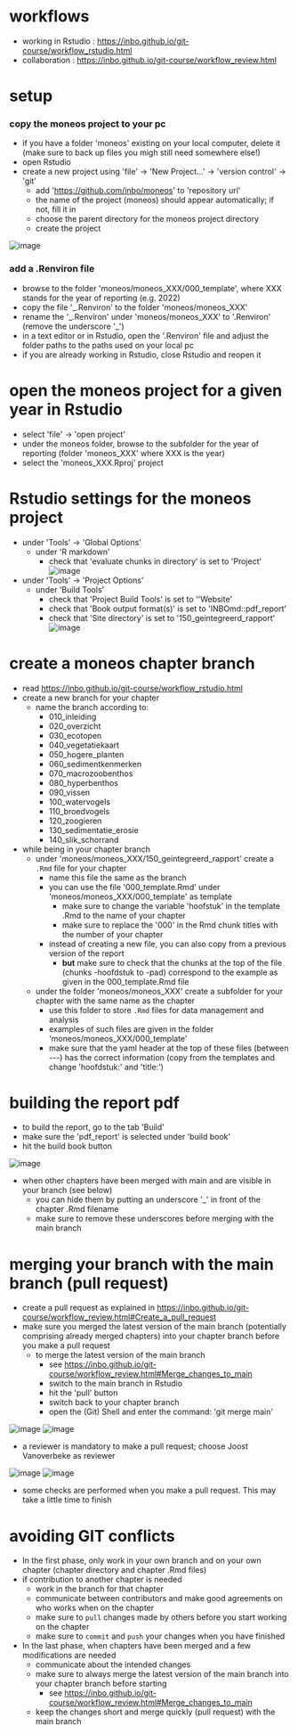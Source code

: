 # workflows

-   working in Rstudio : <https://inbo.github.io/git-course/workflow_rstudio.html>
-   collaboration : <https://inbo.github.io/git-course/workflow_review.html>

# setup

### copy the moneos project to your pc

-   if you have a folder 'moneos' existing on your local computer, delete it (make sure to back up files you migh still need somewhere else!)
-   open Rstudio
-   create a new project using 'file' -\> 'New Project...' -\> 'version control' -\> 'git'
    -   add '<https://github.com/inbo/moneos>' to 'repository url'
    -   the name of the project (moneos) should appear automatically; if not, fill it in
    -   choose the parent directory for the moneos project directory
    -   create the project

![image](https://user-images.githubusercontent.com/45075881/170995002-4847b3b7-d0c6-4aef-93c4-48b9470b032d.png)

### add a .Renviron file

-   browse to the folder 'moneos/moneos_XXX/000_template', where XXX stands for the year of reporting (e.g. 2022)
-   copy the file '\_.Renviron' to the folder 'moneos/moneos_XXX'
-   rename the '\_.Renviron' under 'moneos/moneos_XXX' to '.Renviron' (remove the underscore '\_')
-   in a text editor or in Rstudio, open the '.Renviron' file and adjust the folder paths to the paths used on your local pc
-   if you are already working in Rstudio, close Rstudio and reopen it

# open the moneos project for a given year in Rstudio

-   select 'file' -\> 'open project'
-   under the moneos folder, browse to the subfolder for the year of reporting (folder 'moneos_XXX' where XXX is the year)
-   select the 'moneos_XXX.Rproj' project

# Rstudio settings for the moneos project

-   under 'Tools' -\> 'Global Options'
    -   under 'R markdown'
        -   check that 'evaluate chunks in directory' is set to 'Project' ![image](https://user-images.githubusercontent.com/45075881/171018619-bb8a6a2e-67b7-4990-9ed0-42a6d004bdcd.png)
-   under 'Tools' -\> 'Project Options'
    -   under 'Build Tools'
        -   check that 'Project Build Tools' is set to ''Website'
        -   check that 'Book output format(s)' is set to 'INBOmd::pdf_report'
        -   check that 'Site directory' is set to '150_geintegreerd_rapport' ![image](https://user-images.githubusercontent.com/45075881/171019335-e213f765-ccab-43df-88bf-92f0ee053fe1.png)

# create a moneos chapter branch

-   read <https://inbo.github.io/git-course/workflow_rstudio.html>
-   create a new branch for your chapter
    -   name the branch according to:
        -   010_inleiding
        -   020_overzicht
        -   030_ecotopen
        -   040_vegetatiekaart
        -   050_hogere_planten
        -   060_sedimentkenmerken
        -   070_macrozoobenthos
        -   080_hyperbenthos
        -   090_vissen
        -   100_watervogels
        -   110_broedvogels
        -   120_zoogieren
        -   130_sedimentatie_erosie
        -   140_slik_schorrand
-   while being in your chapter branch
    -   under 'moneos/moneos_XXX/150_geintegreerd_rapport' create a `.Rmd` file for your chapter
        -   name this file the same as the branch
        -   you can use the file '000_template.Rmd' under 'moneos/moneos_XXX/000_template' as template
            -   make sure to change the variable 'hoofstuk' in the template .Rmd to the name of your chapter
            -   make sure to replace the '000' in the Rmd chunk titles with the number of your chapter
        -   instead of creating a new file, you can also copy from a previous version of the report
            -   **but** make sure to check that the chunks at the top of the file (chunks -hoofdstuk to -pad) correspond to the example as given in the 000_template.Rmd file
    -   under the folder 'moneos/moneos_XXX' create a subfolder for your chapter with the same name as the chapter
        -   use this folder to store `.Rmd` files for data management and analysis
        -   examples of such files are given in the folder 'moneos/moneos_XXX/000_template'
        -   make sure that the yaml header at the top of these files (between ---) has the correct information (copy from the templates and change 'hoofdstuk:' and 'title:')

# building the report pdf

-   to build the report, go to the tab 'Build'
-   make sure the 'pdf_report' is selected under 'build book'
-   hit the build book button

![image](https://user-images.githubusercontent.com/45075881/171016595-b1a3f3a1-d8b6-4d5b-80f7-9f787fcc9827.png)

-   when other chapters have been merged with main and are visible in your branch (see below)
    -   you can hide them by putting an underscore '\_' in front of the chapter .Rmd filename
    -   make sure to remove these underscores before merging with the main branch

# merging your branch with the main branch (pull request)

-   create a pull request as explained in <https://inbo.github.io/git-course/workflow_review.html#Create_a_pull_request>
-   make sure you merged the latest version of the main branch (potentially comprising already merged chapters) into your chapter branch before you make a pull request
    -   to merge the latest version of the main branch
        -   see <https://inbo.github.io/git-course/workflow_review.html#Merge_changes_to_main>
        -   switch to the main branch in Rstudio
        -   hit the 'pull' button
        -   switch back to your chapter branch
        -   open the (Git) Shell and enter the command: 'git merge main'

![image](https://user-images.githubusercontent.com/45075881/171647731-3d398ea2-6f20-4e03-8e40-3841f4e890b7.png) 
![image](https://user-images.githubusercontent.com/45075881/171015844-d28f3385-cfef-4727-8457-dc000c56ce89.png)


-   a reviewer is mandatory to make a pull request; choose Joost Vanoverbeke as reviewer

![image](https://user-images.githubusercontent.com/45075881/171813020-738149a3-cb49-4e66-818d-77979a42e415.png)
![image](https://user-images.githubusercontent.com/45075881/171812792-974b89a7-fa56-48cf-ab1b-2a7b41b1494c.png)


-   some checks are performed when you make a pull request. This may take a little time to finish

# avoiding GIT conflicts

-   In the first phase, only work in your own branch and on your own chapter (chapter directory and chapter .Rmd files)
-   if contribution to another chapter is needed
    -   work in the branch for that chapter
    -   communicate between contributors and make good agreements on who works when on the chapter
    -   make sure to `pull` changes made by others before you start working on the chapter
    -   make sure to `commit` and `push` your changes when you have finished
-   In the last phase, when chapters have been merged and a few modifications are needed
    -   communicate about the intended changes
    -   make sure to always merge the latest version of the main branch into your chapter branch before starting
        -  see <https://inbo.github.io/git-course/workflow_review.html#Merge_changes_to_main>
    -   keep the changes short and merge quickly (pull request) with the main branch
